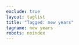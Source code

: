 ```yaml
---
exclude: true
layout: taglist
title: "Tagged: new years"
tagname: new years
robots: noindex
---
```

